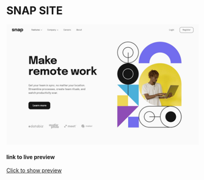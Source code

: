 # SNAP SITE

![cover image](./design/desktop-design.jpg)

#### link to live preview

[Click to show preview](https://snapsite.github.com/leye5555/)
